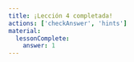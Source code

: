 ```yaml
---
title: ¡Lección 4 completada!
actions: ['checkAnswer', 'hints']
material:
  lessonComplete:
    answer: 1
---
```

